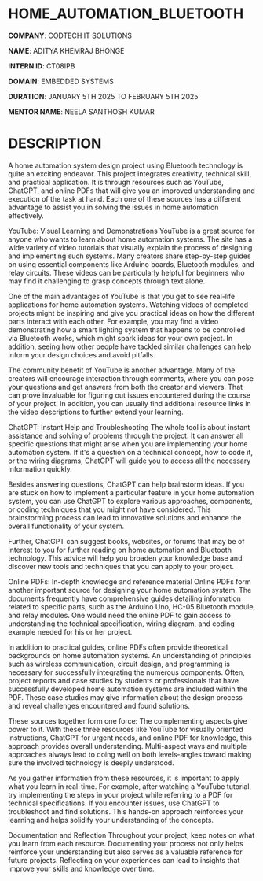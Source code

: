 # HOME_AUTOMATION_BLUETOOTH

**COMPANY**: CODTECH IT SOLUTIONS

**NAME**: ADITYA KHEMRAJ BHONGE

**INTERN ID**: CT08IPB

**DOMAIN**: EMBEDDED SYSTEMS

**DURATION**: JANUARY 5TH 2025 TO FEBRUARY 5TH 2025

**MENTOR NAME**: NEELA SANTHOSH KUMAR

# DESCRIPTION

A home automation system design project using Bluetooth technology is quite an exciting endeavor. This project integrates creativity, technical skill, and practical application. It is through resources such as YouTube, ChatGPT, and online PDFs that will give you an improved understanding and execution of the task at hand. Each one of these sources has a different advantage to assist you in solving the issues in home automation effectively.

YouTube: Visual Learning and Demonstrations
YouTube is a great source for anyone who wants to learn about home automation systems. The site has a wide variety of video tutorials that visually explain the process of designing and implementing such systems. Many creators share step-by-step guides on using essential components like Arduino boards, Bluetooth modules, and relay circuits. These videos can be particularly helpful for beginners who may find it challenging to grasp concepts through text alone.

One of the main advantages of YouTube is that you get to see real-life applications for home automation systems. Watching videos of completed projects might be inspiring and give you practical ideas on how the different parts interact with each other. For example, you may find a video demonstrating how a smart lighting system that happens to be controlled via Bluetooth works, which might spark ideas for your own project. In addition, seeing how other people have tackled similar challenges can help inform your design choices and avoid pitfalls.

The community benefit of YouTube is another advantage. Many of the creators will encourage interaction through comments, where you can pose your questions and get answers from both the creator and viewers. That can prove invaluable for figuring out issues encountered during the course of your project. In addition, you can usually find additional resource links in the video descriptions to further extend your learning.

ChatGPT: Instant Help and Troubleshooting
The whole tool is about instant assistance and solving of problems through the project. It can answer all specific questions that might arise when you are implementing your home automation system. If it's a question on a technical concept, how to code it, or the wiring diagrams, ChatGPT will guide you to access all the necessary information quickly.

Besides answering questions, ChatGPT can help brainstorm ideas. If you are stuck on how to implement a particular feature in your home automation system, you can use ChatGPT to explore various approaches, components, or coding techniques that you might not have considered. This brainstorming process can lead to innovative solutions and enhance the overall functionality of your system.

Further, ChatGPT can suggest books, websites, or forums that may be of interest to you for further reading on home automation and Bluetooth technology. This advice will help you broaden your knowledge base and discover new tools and techniques that you can apply to your project.

Online PDFs: In-depth knowledge and reference material
Online PDFs form another important source for designing your home automation system. The documents frequently have comprehensive guides detailing information related to specific parts, such as the Arduino Uno, HC-05 Bluetooth module, and relay modules. One would need the online PDF to gain access to understanding the technical specification, wiring diagram, and coding example needed for his or her project.

In addition to practical guides, online PDFs often provide theoretical backgrounds on home automation systems. An understanding of principles such as wireless communication, circuit design, and programming is necessary for successfully integrating the numerous components. Often, project reports and case studies by students or professionals that have successfully developed home automation systems are included within the PDF. These case studies may give information about the design process and reveal challenges encountered and found solutions.

These sources together form one force: The complementing aspects give power to it. With these three resources like YouTube for visually oriented instructions, ChatGPT for urgent needs, and online PDF for knowledge, this approach provides overall understanding. Multi-aspect ways and multiple approaches always lead to doing well on both levels-angles toward making sure the involved technology is deeply understood.

As you gather information from these resources, it is important to apply what you learn in real-time. For example, after watching a YouTube tutorial, try implementing the steps in your project while referring to a PDF for technical specifications. If you encounter issues, use ChatGPT to troubleshoot and find solutions. This hands-on approach reinforces your learning and helps solidify your understanding of the concepts.

Documentation and Reflection
Throughout your project, keep notes on what you learn from each resource. Documenting your process not only helps reinforce your understanding but also serves as a valuable reference for future projects. Reflecting on your experiences can lead to insights that improve your skills and knowledge over time.
